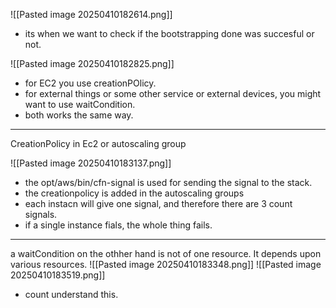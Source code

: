 ![[Pasted image 20250410182614.png]]

- its when we want to check if the bootstrapping done was succesful or not.


![[Pasted image 20250410182825.png]]

- for EC2 you use creationPOlicy.
- for external things or some other service or external devices, you might want to use waitCondition.
- both works the same way.


---

CreationPolicy in Ec2 or autoscaling group

![[Pasted image 20250410183137.png]]
- the opt/aws/bin/cfn-signal is used for sending the signal to the stack.
- the creationpolicy is added in the autoscaling groups
- each instacn will give one signal, and therefore there are 3 count signals.
- if a single instance fials, the whole thing fails.


----
 a waitCondition on the othher hand is not of one resource. It depends upon various resources.
 ![[Pasted image 20250410183348.png]]
![[Pasted image 20250410183519.png]]
- count understand this.


